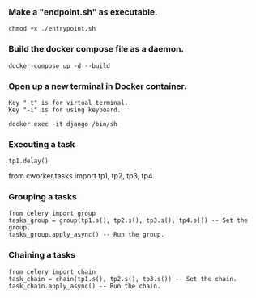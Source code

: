 ### Make a "endpoint.sh" as executable.
    chmod +x ./entrypoint.sh

### Build the docker compose file as a daemon. 
    docker-compose up -d --build

### Open up a new terminal in Docker container.
    Key "-t" is for virtual terminal.
    Key "-i" is for using keyboard. 

    docker exec -it django /bin/sh

### Executing a task
    tp1.delay()


from cworker.tasks import tp1, tp2, tp3, tp4
### Grouping a tasks
    from celery import group
    tasks_group = group(tp1.s(), tp2.s(), tp3.s(), tp4.s()) -- Set the group.
    tasks_group.apply_async() -- Run the group.

### Chaining a tasks
    from celery import chain
    task_chain = chain(tp1.s(), tp2.s(), tp3.s()) -- Set the chain.
    task_chain.apply_async() -- Run the chain.



